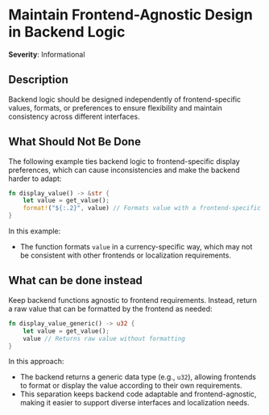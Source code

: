 # Maintain Frontend-Agnostic Design in Backend Logic

**Severity**: Informational

## Description

Backend logic should be designed independently of frontend-specific values, formats, or preferences to ensure
flexibility and maintain consistency across different interfaces.

## What Should Not Be Done

The following example ties backend logic to frontend-specific display preferences, which can cause inconsistencies and
make the backend harder to adapt:

```rust
fn display_value() -> &str {
    let value = get_value();
    format!("${:.2}", value) // Formats value with a frontend-specific currency display
}
```

In this example:

- The function formats `value` in a currency-specific way, which may not be consistent with other frontends or
  localization requirements.

## What can be done instead

Keep backend functions agnostic to frontend requirements. Instead, return a raw value that can be formatted by the
frontend as needed:

```rust
fn display_value_generic() -> u32 {
    let value = get_value();
    value // Returns raw value without formatting
}
```

In this approach:

- The backend returns a generic data type (e.g., `u32`), allowing frontends to format or display the value according to
  their own requirements.
- This separation keeps backend code adaptable and frontend-agnostic, making it easier to support diverse interfaces and
  localization needs.
